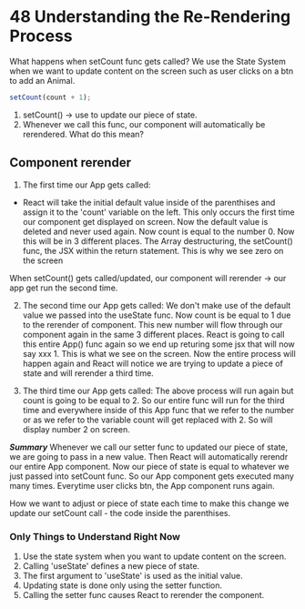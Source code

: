 # 48 Understanding the Re-Rendering Process

What happens when setCount func gets called?
We use the State System when we want to update content on the screen such as user clicks on a btn to add an Animal.

```js
setCount(count + 1);
```

1. setCount() -> use to update our piece of state.
2. Whenever we call this func, our component will automatically be rerendered. What do this mean?

## Component rerender

1. The first time our App gets called:

- React will take the initial default value inside of the parenthises and assign it to the 'count' variable on the left. This only occurs the first time our component get displayed on screen. Now the default value is deleted and never used again. Now count is equal to the number 0. Now this will be in 3 different places. The Array destructuring, the setCount() func, the JSX within the return statement. This is why we see zero on the screen

When setCount() gets called/updated, our component will rerender -> our app get run the second time.

2. The second time our App gets called:
   We don't make use of the default value we passed into the useState func. Now count is be equal to 1 due to the rerender of component. This new number will flow through our component again in the same 3 different places. React is going to call this entire App() func again so we end up returing some jsx that will now say xxx 1. This is what we see on the screen.
   Now the entire process will happen again and React will notice we are trying to update a piece of state and will rerender a third time.

3. The third time our App gets called:
   The above process will run again but count is going to be equal to 2. So our entire func will run for the third time and everywhere inside of this App func that we refer to the number or as we refer to the variable count will get replaced with 2. So will display number 2 on screen.

**_Summary_**
Whenever we call our setter func to updated our piece of state, we are going to pass in a new value. Then React will automatically rerendr our entire App component. Now our piece of state is equal to whatever we just passed into setCount func. So our App component gets executed many many times. Everytime user clicks btn, the App component runs again.

How we want to adjust or piece of state each time to make this change we update our setCount call - the code inside the parenthises.

### Only Things to Understand Right Now

1. Use the state system when you want to update content on the screen.
2. Calling 'useState' defines a new piece of state.
3. The first argument to 'useState' is used as the initial value.
4. Updating state is done only using the setter function.
5. Calling the setter func causes React to rerender the component.
